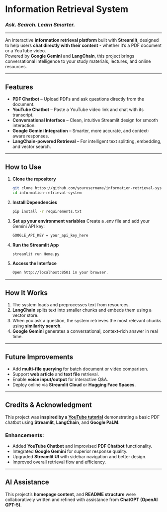 # Information Retrieval System  
### *Ask. Search. Learn Smarter.*  
---

An interactive **information retrieval platform** built with **Streamlit**, designed to help users **chat directly with their content** - whether it’s a PDF document or a YouTube video.  
Powered by **Google Gemini** and **LangChain**, this project brings conversational intelligence to your study materials, lectures, and online resources.

---

## Features
- **PDF Chatbot** – Upload PDFs and ask questions directly from the document.  
- **YouTube Chatbot** – Paste a YouTube video link and chat with its transcript.  
- **Conversational Interface** – Clean, intuitive Streamlit design for smooth interaction.  
- **Google Gemini Integration** – Smarter, more accurate, and context-aware responses.  
- **LangChain-powered Retrieval** – For intelligent text splitting, embedding, and vector search.  

---

## How to Use
1. **Clone the repository**
   ```bash
   git clone https://github.com/yourusername/information-retrieval-system.git
   cd information-retrieval-system

2. **Install Dependencies**
   ```bash
   pip install -r requirements.txt

3. **Set up your environment variables**
    Create a .env file and add your Gemini API key:
   ```bash
   GOOGLE_API_KEY = your_api_key_here

4. **Run the Streamlit App**
   ```bash
   streamlit run Home.py

5. **Access the Interface**
   ```bash
   Open http://localhost:8501 in your browser.

---

## How It Works

1. The system loads and preprocesses text from resources.  
2. **LangChain** splits text into smaller chunks and embeds them using a vector store.  
3. When you ask a question, the system retrieves the most relevant chunks using **similarity search**.  
4. **Google Gemini** generates a conversational, context-rich answer in real time.  

---

## Future Improvements

- Add **multi-file querying** for batch document or video comparison.  
- Support **web article** and **text file** retrieval.  
- Enable **voice input/output** for interactive Q&A.  
- Deploy online via **Streamlit Cloud** or **Hugging Face Spaces**.  

---

## Credits & Acknowledgment

This project was **inspired by a [YouTube tutorial](https://www.youtube.com/watch?v=X193V1CSZZE)** demonstrating a basic PDF chatbot using **Streamlit**, **LangChain**, and **Google PaLM**.  

### Enhancements:
- Added **YouTube Chatbot** and improvised **PDF Chatbot** functionality.  
- Integrated **Google Gemini** for superior response quality.  
- Upgraded **Streamlit UI** with sidebar navigation and better design.  
- Improved overall retrieval flow and efficiency.  

---

## AI Assistance

This project’s **homepage content**, and **README structure** were collaboratively written and refined with assistance from **ChatGPT (OpenAI GPT-5)**.   


